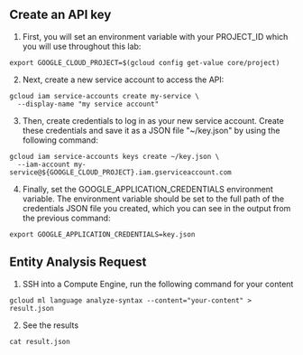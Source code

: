 ## Create an API key

1. First, you will set an environment variable with your PROJECT_ID which you will use throughout this lab:

```shell
export GOOGLE_CLOUD_PROJECT=$(gcloud config get-value core/project)
```

2. Next, create a new service account to access the API:

```shell
gcloud iam service-accounts create my-service \
  --display-name "my service account"
```

3. Then, create credentials to log in as your new service account. Create these credentials and save it as a JSON file "~/key.json" by using the following command:

```shell
gcloud iam service-accounts keys create ~/key.json \
  --iam-account my-service@${GOOGLE_CLOUD_PROJECT}.iam.gserviceaccount.com
```

4. Finally, set the GOOGLE_APPLICATION_CREDENTIALS environment variable. The environment variable should be set to the full path of the credentials JSON file you created, which you can see in the output from the previous command:

```shell
export GOOGLE_APPLICATION_CREDENTIALS=key.json
```

## Entity Analysis Request

1. SSH into a Compute Engine, run the following command for your content
```shell
gcloud ml language analyze-syntax --content="your-content" > result.json
```
2. See the results
```shell
cat result.json
```

## 